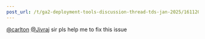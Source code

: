 ```yaml
---
post_url: /t/ga2-deployment-tools-discussion-thread-tds-jan-2025/161120/132
---
```

[@carlton](/u/carlton) [@Jivraj](/u/jivraj) sir pls help me to fix this issue